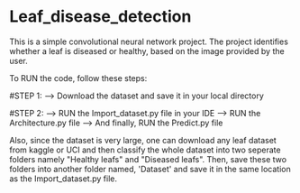 # Leaf_disease_detection
This is a simple convolutional neural network project. The project identifies whether a leaf is diseased or healthy, based on the image provided by the user.

To RUN the code, follow these steps:


#STEP 1: 
  --> Download the dataset and save it in your local directory

#STEP 2:
  --> RUN the Import_dataset.py file in your IDE
  --> RUN the Architecture.py file
  --> And finally, RUN the Predict.py file



Also, since the dataset is very large, one can download any leaf dataset from kaggle or UCI and then classify the whole dataset into two seperate folders namely "Healthy leafs" and "Diseased leafs".
Then, save these two folders into another folder named, 'Dataset' and save it in the same location as the Import_dataset.py file.

